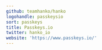 ```yaml
---
github: teamhanko/hanko
logohandle: passkeysio
sort: passkeys
title: Passkeys.io
twitter: hanko_io
website: 'https://www.passkeys.io/'
---
```

